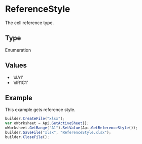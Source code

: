 # ReferenceStyle

The cell reference type.

## Type

Enumeration

## Values

- 'xlA1'
- 'xlR1C1'


## Example

This example gets reference style.

```javascript
builder.CreateFile("xlsx");
var oWorksheet = Api.GetActiveSheet();
oWorksheet.GetRange("A1").SetValue(Api.GetReferenceStyle());
builder.SaveFile("xlsx", "ReferenceStyle.xlsx");
builder.CloseFile();
```
